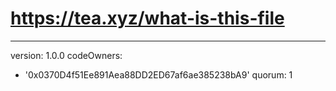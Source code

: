 # https://tea.xyz/what-is-this-file
---
version: 1.0.0
codeOwners:
  - '0x0370D4f51Ee891Aea88DD2ED67af6ae385238bA9'
quorum: 1

